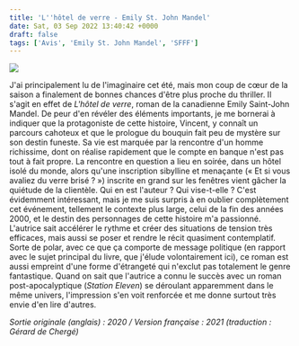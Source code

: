 ```yaml
---
title: 'L''hôtel de verre - Emily St. John Mandel'
date: Sat, 03 Sep 2022 13:40:42 +0000
draft: false
tags: ['Avis', 'Emily St. John Mandel', 'SFFF']
---
```


![](https://carnetslunaires.wordpress.com/wp-content/uploads/2022/08/hoteldeverre.jpg?w=600)

J'ai principalement lu de l'imaginaire cet été, mais mon coup de cœur de la saison a finalement de bonnes chances d'être plus proche du thriller. Il s'agit en effet de _L'hôtel de verre_, roman de la canadienne Emily Saint-John Mandel. De peur d'en révéler des éléments importants, je me bornerai à indiquer que la protagoniste de cette histoire, Vincent, y connaît un parcours cahoteux et que le prologue du bouquin fait peu de mystère sur son destin funeste. Sa vie est marquée par la rencontre d'un homme richissime, dont on réalise rapidement que le compte en banque n'est pas tout à fait propre. La rencontre en question a lieu en soirée, dans un hôtel isolé du monde, alors qu'une inscription sibylline et menaçante (« Et si vous avaliez du verre brisé ? ») inscrite en grand sur les fenêtres vient gâcher la quiétude de la clientèle. Qui en est l'auteur ? Qui vise-t-elle ? C'est évidemment intéressant, mais je me suis surpris à en oublier complètement cet événement, tellement le contexte plus large, celui de la fin des années 2000, et le destin des personnages de cette histoire m'a passionné. L'autrice sait accélérer le rythme et créer des situations de tension très efficaces, mais aussi se poser et rendre le récit quasiment contemplatif. Sorte de polar, avec ce que ça comporte de message politique (en rapport avec le sujet principal du livre, que j'élude volontairement ici), ce roman est aussi empreint d'une forme d'étrangeté qui n'exclut pas totalement le genre fantastique. Quand on sait que l'autrice a connu le succès avec un roman post-apocalyptique (_Station Eleven_) se déroulant apparemment dans le même univers, l'impression s'en voit renforcée et me donne surtout très envie d'en lire d'autres.

_Sortie originale (anglais) : 2020 / Version française : 2021 (traduction : Gérard de Chergé)_